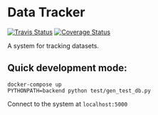 # Data Tracker
[![Travis Status][travis-badge]][travis-link]
[![Coverage Status][coveralls-badge]][coveralls-link]

A system for tracking datasets.

## Quick development mode:
```
docker-compose up
PYTHONPATH=backend python test/gen_test_db.py
```
Connect to the system at `localhost:5000`

[travis-badge]: https://travis-ci.org/ScilifelabDataCentre/SciLifeLab-Data-Tracker.svg?branch=develop
[travis-link]: https://travis-ci.org/ScilifelabDataCentre/SciLifeLab-Data-Tracker
[coveralls-badge]: https://coveralls.io/repos/github/ScilifelabDataCentre/SciLifeLab-Data-Tracker/badge.svg?branch=develop
[coveralls-link]: https://coveralls.io/github/ScilifelabDataCentre/SciLifeLab-Data-Tracker?branch=develop
